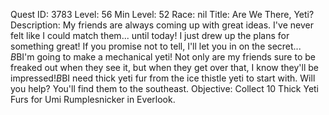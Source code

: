 Quest ID: 3783
Level: 56
Min Level: 52
Race: nil
Title: Are We There, Yeti?
Description: My friends are always coming up with great ideas. I've never felt like I could match them... until today! I just drew up the plans for something great! If you promise not to tell, I'll let you in on the secret... $B$BI'm going to make a mechanical yeti! Not only are my friends sure to be freaked out when they see it, but when they get over that, I know they'll be impressed!$B$BI need thick yeti fur from the ice thistle yeti to start with. Will you help? You'll find them to the southeast.
Objective: Collect 10 Thick Yeti Furs for Umi Rumplesnicker in Everlook.
